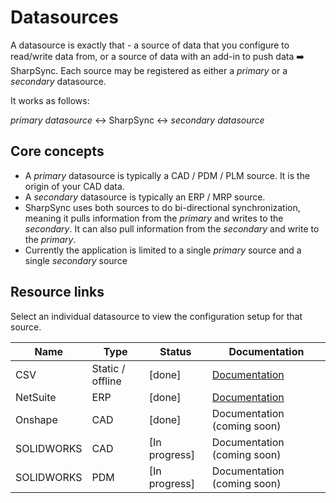 # Datasources

A datasource is exactly that - a source of data that you configure to read/write data from, or a source of data with an add-in to push data ➡️ SharpSync. Each source may be registered as either a _primary_ or a _secondary_ datasource.

It works as follows:

_primary datasource_ ↔️ SharpSync ↔️ _secondary datasource_

## Core concepts
* A _primary_ datasource is typically a CAD / PDM / PLM source. It is the origin of your CAD data.
* A _secondary_ datasource is typically an ERP / MRP source.
* SharpSync uses both sources to do bi-directional synchronization, meaning it pulls information from the _primary_ and writes to the _secondary_. It can also pull information from the _secondary_ and write to the _primary_.
* Currently the application is limited to a single _primary_ source and a single _secondary_ source

## Resource links
Select an individual datasource to view the configuration setup for that source.

 
|Name|Type|Status|Documentation|
|---|---|---|----|
|CSV|Static / offline|[done]|[Documentation](../csv/markdown/csv-setup.md)|
|NetSuite|ERP|[done]|[Documentation](../netsuite/markdown/netsuite-setup.md)|
|Onshape|CAD|[done]|Documentation (coming soon)|
|SOLIDWORKS|CAD|[In progress]|Documentation (coming soon)|
|SOLIDWORKS|PDM|[In progress]|Documentation (coming soon)|
   
